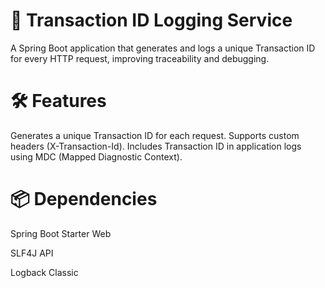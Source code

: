 # 🚀 Transaction ID Logging Service
A Spring Boot application that generates and logs a unique Transaction ID for every HTTP request, 
improving traceability and debugging.

# 🛠️ Features
Generates a unique Transaction ID for each request.
Supports custom headers (X-Transaction-Id).
Includes Transaction ID in application logs using MDC (Mapped Diagnostic Context).

# 📦 Dependencies
Spring Boot Starter Web 

SLF4J API

Logback Classic
